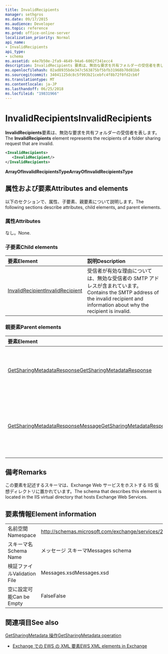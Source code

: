 ```yaml
---
title: InvalidRecipients
manager: sethgros
ms.date: 09/17/2015
ms.audience: Developer
ms.topic: reference
ms.prod: office-online-server
localization_priority: Normal
api_name:
- InvalidRecipients
api_type:
- schema
ms.assetid: e4e7b50e-2fa9-4649-94a6-6002f341ecc4
description: InvalidRecipients 要素は、無効な要求を共有フォルダーの受信者を表します。
ms.openlocfilehash: 02ad8935bde347c563875bf5bfb31968b70d81b6
ms.sourcegitcommit: 34041125dc8c5f993b21cebfc4f8b72f0fd2cb6f
ms.translationtype: MT
ms.contentlocale: ja-JP
ms.lasthandoff: 06/25/2018
ms.locfileid: "19831966"
---
```

# <a name="invalidrecipients"></a><span data-ttu-id="85b93-103">InvalidRecipients</span><span class="sxs-lookup"><span data-stu-id="85b93-103">InvalidRecipients</span></span>

<span data-ttu-id="85b93-104">**InvalidRecipients**要素は、無効な要求を共有フォルダーの受信者を表します。</span><span class="sxs-lookup"><span data-stu-id="85b93-104">The **InvalidRecipients** element represents the recipients of a folder sharing request that are invalid.</span></span> 
  
```XML
<InvalidRecipients>
   <InvalidRecipient/>
</InvalidRecipients>
```

 <span data-ttu-id="85b93-105">**ArrayOfInvalidRecipientsType**</span><span class="sxs-lookup"><span data-stu-id="85b93-105">**ArrayOfInvalidRecipientsType**</span></span>
## <a name="attributes-and-elements"></a><span data-ttu-id="85b93-106">属性および要素</span><span class="sxs-lookup"><span data-stu-id="85b93-106">Attributes and elements</span></span>

<span data-ttu-id="85b93-107">以下のセクションで、属性、子要素、親要素について説明します。</span><span class="sxs-lookup"><span data-stu-id="85b93-107">The following sections describe attributes, child elements, and parent elements.</span></span>
  
### <a name="attributes"></a><span data-ttu-id="85b93-108">属性</span><span class="sxs-lookup"><span data-stu-id="85b93-108">Attributes</span></span>

<span data-ttu-id="85b93-109">なし。</span><span class="sxs-lookup"><span data-stu-id="85b93-109">None.</span></span>
  
### <a name="child-elements"></a><span data-ttu-id="85b93-110">子要素</span><span class="sxs-lookup"><span data-stu-id="85b93-110">Child elements</span></span>

|<span data-ttu-id="85b93-111">**要素**</span><span class="sxs-lookup"><span data-stu-id="85b93-111">**Element**</span></span>|<span data-ttu-id="85b93-112">**説明**</span><span class="sxs-lookup"><span data-stu-id="85b93-112">**Description**</span></span>|
|:-----|:-----|
|[<span data-ttu-id="85b93-113">InvalidRecipient</span><span class="sxs-lookup"><span data-stu-id="85b93-113">InvalidRecipient</span></span>](invalidrecipient.md) <br/> |<span data-ttu-id="85b93-114">受信者が有効な理由については、無効な受信者の SMTP アドレスが含まれています。</span><span class="sxs-lookup"><span data-stu-id="85b93-114">Contains the SMTP address of the invalid recipient and information about why the recipient is invalid.</span></span>  <br/> |
   
### <a name="parent-elements"></a><span data-ttu-id="85b93-115">親要素</span><span class="sxs-lookup"><span data-stu-id="85b93-115">Parent elements</span></span>

|<span data-ttu-id="85b93-116">**要素**</span><span class="sxs-lookup"><span data-stu-id="85b93-116">**Element**</span></span>|<span data-ttu-id="85b93-117">**説明**</span><span class="sxs-lookup"><span data-stu-id="85b93-117">**Description**</span></span>|
|:-----|:-----|
|[<span data-ttu-id="85b93-118">GetSharingMetadataResponse</span><span class="sxs-lookup"><span data-stu-id="85b93-118">GetSharingMetadataResponse</span></span>](getsharingmetadataresponse.md) <br/> |<span data-ttu-id="85b93-119">[GetSharingMetadata 操作](getsharingmetadata-operation.md)要求に対する応答を定義します。</span><span class="sxs-lookup"><span data-stu-id="85b93-119">Defines a response to a [GetSharingMetadata operation](getsharingmetadata-operation.md) request.</span></span>  <br/> |
|[<span data-ttu-id="85b93-120">GetSharingMetadataResponseMessage</span><span class="sxs-lookup"><span data-stu-id="85b93-120">GetSharingMetadataResponseMessage</span></span>](getsharingmetadataresponsemessage.md) <br/> |<span data-ttu-id="85b93-121">状態および 1 つの結果が含まれています[GetSharingMetadata の操作](getsharingmetadata-operation.md)を要求します。</span><span class="sxs-lookup"><span data-stu-id="85b93-121">Contains the status and result of a single [GetSharingMetadata operation](getsharingmetadata-operation.md) request.</span></span>  <br/> |
   
## <a name="remarks"></a><span data-ttu-id="85b93-122">備考</span><span class="sxs-lookup"><span data-stu-id="85b93-122">Remarks</span></span>

<span data-ttu-id="85b93-123">この要素を記述するスキーマは、Exchange Web サービスをホストする IIS 仮想ディレクトリに置かれています。</span><span class="sxs-lookup"><span data-stu-id="85b93-123">The schema that describes this element is located in the IIS virtual directory that hosts Exchange Web Services.</span></span>
  
## <a name="element-information"></a><span data-ttu-id="85b93-124">要素情報</span><span class="sxs-lookup"><span data-stu-id="85b93-124">Element information</span></span>

|||
|:-----|:-----|
|<span data-ttu-id="85b93-125">名前空間</span><span class="sxs-lookup"><span data-stu-id="85b93-125">Namespace</span></span>  <br/> |http://schemas.microsoft.com/exchange/services/2006/messages  <br/> |
|<span data-ttu-id="85b93-126">スキーマ名</span><span class="sxs-lookup"><span data-stu-id="85b93-126">Schema Name</span></span>  <br/> |<span data-ttu-id="85b93-127">メッセージ スキーマ</span><span class="sxs-lookup"><span data-stu-id="85b93-127">Messages schema</span></span>  <br/> |
|<span data-ttu-id="85b93-128">検証ファイル</span><span class="sxs-lookup"><span data-stu-id="85b93-128">Validation File</span></span>  <br/> |<span data-ttu-id="85b93-129">Messages.xsd</span><span class="sxs-lookup"><span data-stu-id="85b93-129">Messages.xsd</span></span>  <br/> |
|<span data-ttu-id="85b93-130">空に設定可能</span><span class="sxs-lookup"><span data-stu-id="85b93-130">Can be Empty</span></span>  <br/> |<span data-ttu-id="85b93-131">False</span><span class="sxs-lookup"><span data-stu-id="85b93-131">False</span></span>  <br/> |
   
## <a name="see-also"></a><span data-ttu-id="85b93-132">関連項目</span><span class="sxs-lookup"><span data-stu-id="85b93-132">See also</span></span>



[<span data-ttu-id="85b93-133">GetSharingMetadata 操作</span><span class="sxs-lookup"><span data-stu-id="85b93-133">GetSharingMetadata operation</span></span>](getsharingmetadata-operation.md)


- [<span data-ttu-id="85b93-134">Exchange での EWS の XML 要素</span><span class="sxs-lookup"><span data-stu-id="85b93-134">EWS XML elements in Exchange</span></span>](ews-xml-elements-in-exchange.md)

